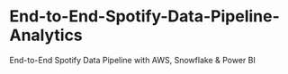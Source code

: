 # End-to-End-Spotify-Data-Pipeline-Analytics
End-to-End Spotify Data Pipeline with AWS, Snowflake &amp; Power BI
